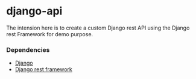 # django-api
The intension here is to create a custom Django rest API using the Django rest Framework for demo purpose. 

### Dependencies
<ul>
    <li> 
        <a href="https://www.djangoproject.com/" >Django</a>
    </li>
        <li> 
        <a href="https://www.django-rest-framework.org//" >Django rest framework</a>
    </li>
</ul>
